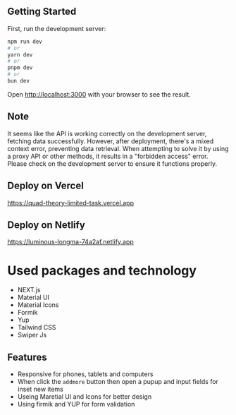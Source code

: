 
## Getting Started

First, run the development server:

```bash
npm run dev
# or
yarn dev
# or
pnpm dev
# or
bun dev
```

Open [http://localhost:3000](http://localhost:3000) with your browser to see the result.
## Note 
It seems like the API is working correctly on the development server, fetching data successfully. However, after deployment, there's a mixed context error, preventing data retrieval. When attempting to solve it by using a proxy API or other methods, it results in a "forbidden access" error. Please check on the development server to ensure it functions properly.
## Deploy on Vercel
https://quad-theory-limited-task.vercel.app

## Deploy on Netlify
https://luminous-longma-74a2af.netlify.app



  # Used packages and technology
  - NEXT.js
  - Material UI
  - Material Icons
  - Formik 
  - Yup 
  - Tailwind CSS
  - Swiper Js
   
  
  ## Features
  - Responsive for phones, tablets and computers
  - When click the `addmore` button then open a pupup and input fields for inset new items 
  - Useing Maretial UI and Icons for better design
  - Using firmik and YUP for form validation
  


